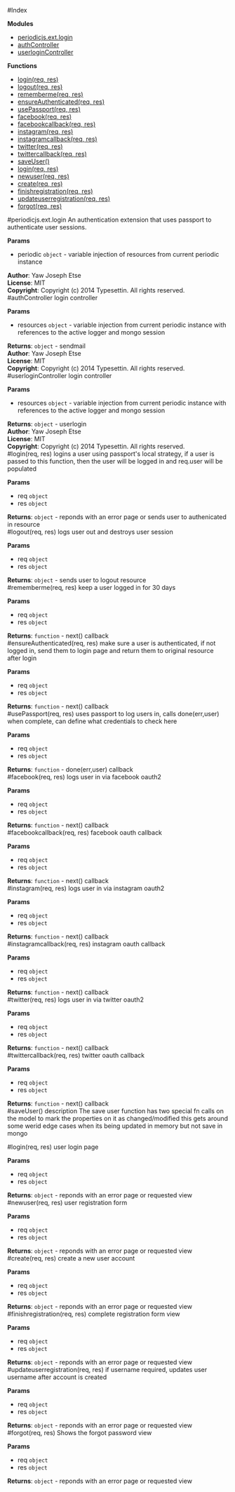 #Index

**Modules**

* [periodicjs.ext.login](#periodicjs.ext.module_login)
* [authController](#module_authController)
* [userloginController](#module_userloginController)

**Functions**

* [login(req, res)](#login)
* [logout(req, res)](#logout)
* [rememberme(req, res)](#rememberme)
* [ensureAuthenticated(req, res)](#ensureAuthenticated)
* [usePassport(req, res)](#usePassport)
* [facebook(req, res)](#facebook)
* [facebookcallback(req, res)](#facebookcallback)
* [instagram(req, res)](#instagram)
* [instagramcallback(req, res)](#instagramcallback)
* [twitter(req, res)](#twitter)
* [twittercallback(req, res)](#twittercallback)
* [saveUser()](#saveUser)
* [login(req, res)](#login)
* [newuser(req, res)](#newuser)
* [create(req, res)](#create)
* [finishregistration(req, res)](#finishregistration)
* [updateuserregistration(req, res)](#updateuserregistration)
* [forgot(req, res)](#forgot)
 
<a name="periodicjs.ext.module_login"></a>
#periodicjs.ext.login
An authentication extension that uses passport to authenticate user sessions.

**Params**

- periodic `object` - variable injection of resources from current periodic instance  

**Author**: Yaw Joseph Etse  
**License**: MIT  
**Copyright**: Copyright (c) 2014 Typesettin. All rights reserved.  
<a name="module_authController"></a>
#authController
login controller

**Params**

- resources `object` - variable injection from current periodic instance with references to the active logger and mongo session  

**Returns**: `object` - sendmail  
**Author**: Yaw Joseph Etse  
**License**: MIT  
**Copyright**: Copyright (c) 2014 Typesettin. All rights reserved.  
<a name="module_userloginController"></a>
#userloginController
login controller

**Params**

- resources `object` - variable injection from current periodic instance with references to the active logger and mongo session  

**Returns**: `object` - userlogin  
**Author**: Yaw Joseph Etse  
**License**: MIT  
**Copyright**: Copyright (c) 2014 Typesettin. All rights reserved.  
<a name="login"></a>
#login(req, res)
logins a user using passport's local strategy, if a user is passed to this function, then the user will be logged in and req.user will be populated

**Params**

- req `object`  
- res `object`  

**Returns**: `object` - reponds with an error page or sends user to authenicated in resource  
<a name="logout"></a>
#logout(req, res)
logs user out and destroys user session

**Params**

- req `object`  
- res `object`  

**Returns**: `object` - sends user to logout resource  
<a name="rememberme"></a>
#rememberme(req, res)
keep a user logged in for 30 days

**Params**

- req `object`  
- res `object`  

**Returns**: `function` - next() callback  
<a name="ensureAuthenticated"></a>
#ensureAuthenticated(req, res)
make sure a user is authenticated, if not logged in, send them to login page and return them to original resource after login

**Params**

- req `object`  
- res `object`  

**Returns**: `function` - next() callback  
<a name="usePassport"></a>
#usePassport(req, res)
uses passport to log users in, calls done(err,user) when complete, can define what credentials to check here

**Params**

- req `object`  
- res `object`  

**Returns**: `function` - done(err,user) callback  
<a name="facebook"></a>
#facebook(req, res)
logs user in via facebook oauth2

**Params**

- req `object`  
- res `object`  

**Returns**: `function` - next() callback  
<a name="facebookcallback"></a>
#facebookcallback(req, res)
facebook oauth callback

**Params**

- req `object`  
- res `object`  

**Returns**: `function` - next() callback  
<a name="instagram"></a>
#instagram(req, res)
logs user in via instagram oauth2

**Params**

- req `object`  
- res `object`  

**Returns**: `function` - next() callback  
<a name="instagramcallback"></a>
#instagramcallback(req, res)
instagram oauth callback

**Params**

- req `object`  
- res `object`  

**Returns**: `function` - next() callback  
<a name="twitter"></a>
#twitter(req, res)
logs user in via twitter oauth2

**Params**

- req `object`  
- res `object`  

**Returns**: `function` - next() callback  
<a name="twittercallback"></a>
#twittercallback(req, res)
twitter oauth callback

**Params**

- req `object`  
- res `object`  

**Returns**: `function` - next() callback  
<a name="saveUser"></a>
#saveUser()
description The save user function has two special fn calls on the model to mark the properties on it as changed/modified this gets around some werid edge cases when its being updated in memory but not save in mongo

<a name="login"></a>
#login(req, res)
user login page

**Params**

- req `object`  
- res `object`  

**Returns**: `object` - reponds with an error page or requested view  
<a name="newuser"></a>
#newuser(req, res)
user registration form

**Params**

- req `object`  
- res `object`  

**Returns**: `object` - reponds with an error page or requested view  
<a name="create"></a>
#create(req, res)
create a new user account

**Params**

- req `object`  
- res `object`  

**Returns**: `object` - reponds with an error page or requested view  
<a name="finishregistration"></a>
#finishregistration(req, res)
complete registration form view

**Params**

- req `object`  
- res `object`  

**Returns**: `object` - reponds with an error page or requested view  
<a name="updateuserregistration"></a>
#updateuserregistration(req, res)
if username required, updates user username after account is created

**Params**

- req `object`  
- res `object`  

**Returns**: `object` - reponds with an error page or requested view  
<a name="forgot"></a>
#forgot(req, res)
Shows the forgot password view

**Params**

- req `object`  
- res `object`  

**Returns**: `object` - reponds with an error page or requested view  
